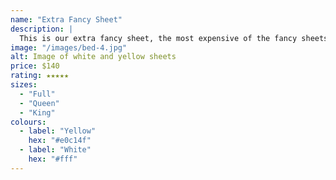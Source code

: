 ```yaml
---
name: "Extra Fancy Sheet"
description: |
  This is our extra fancy sheet, the most expensive of the fancy sheets.
image: "/images/bed-4.jpg"
alt: Image of white and yellow sheets
price: $140
rating: ★★★★★
sizes:
  - "Full"
  - "Queen"
  - "King"
colours:
  - label: "Yellow"
    hex: "#e0c14f"
  - label: "White"
    hex: "#fff"
---
```

